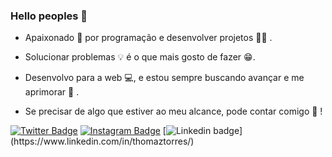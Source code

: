 ### Hello peoples 🤗

- Apaixonado 💙 por programação  e desenvolver projetos 👨‍💻 .

- Solucionar problemas 💡 é o que mais gosto de fazer  😁. 

- Desenvolvo para a web 💻, e estou sempre buscando avançar e me aprimorar 🚀 .

- Se precisar de algo que estiver ao meu alcance, pode contar comigo 🤝 !

[![Twitter Badge](https://img.shields.io/badge/-@torres_thomazz-6633cc?style=flat-square&color=436eee&labelColor=436eee&logo=twitter&logoColor=white&link=https://twitter.com/torres_thomazz/)](https://twitter.com/torres_thomazz/) [![Instagram Badge](https://img.shields.io/badge/-@torres_thomaz-6633cc?style=flat-square&color=436eee&labelColor=436eee&logo=Instagram&logoColor=white&link=https://www.instagram.com/torres_thomaz/)](https://www.instagram.com/torres_thomaz/) [![Linkedin badge]([https://img.shields.io/badge/](https://img.shields.io/badge/Twitter-1DA1F2?style=for-the-badge&logo=twitter&logoColor=white).svg)](https://www.linkedin.com/in/thomaztorres/)
